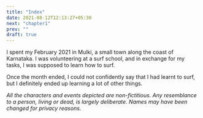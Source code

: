 ```yaml
---
title: "Index"
date: 2021-08-12T12:13:27+05:30
next: "chapter1"
prev: ""
draft: true
---
```


I spent my February 2021 in Mulki, a small town along the coast of Karnataka.
I was volunteering at a surf school, and in exchange for my tasks, I was
supposed to learn how to surf.

Once the month ended, I could not confidently say that I had learnt
to surf, but I definitely ended up learning a lot of other things.

_All the characters and events depicted are non-fictitious. Any resemblance to a person, living or dead, is largely deliberate. Names may have been changed for privacy reasons._
